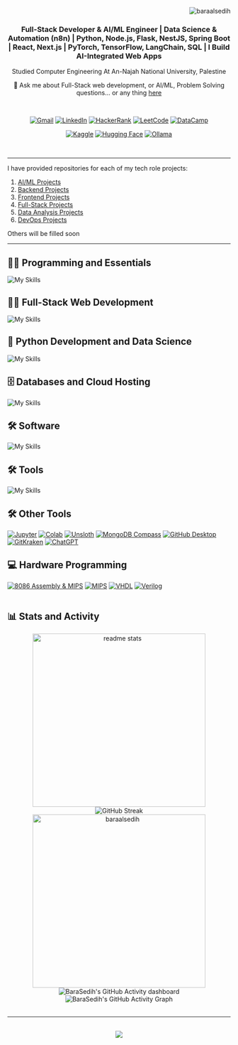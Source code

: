 <p align="right"> <img src="https://komarev.com/ghpvc/?username=baraalsedih&label=Profile%20views&color=0e75b6&style=flat" alt="baraalsedih" /> </p>

<h3 align="center">
    Full-Stack Developer & AI/ML Engineer | Data Science & Automation (n8n) | Python, Node.js, Flask, NestJS, Spring Boot | React, Next.js | PyTorch, TensorFlow, LangChain, SQL | I Build AI-Integrated Web Apps
</h3>

<p align="center">Studied Computer Engineering At An-Najah National University, Palestine </p>

<div align="center">
 
💬 Ask me about Full-Stack web development, or AI/ML, Problem Solving questions... or any thing [here](https://github.com/baraalsedih/baraalsedih/issues)

 </div>
<br>


 <div align="center">
     
[![Gmail](https://img.shields.io/badge/Gmail-D14836?style=for-the-badge&logo=gmail&logoColor=white)](mailto:baraalsedih@gmail.com)
[![LinkedIn](https://img.shields.io/badge/LinkedIn-0A66C2?style=for-the-badge&logo=linkedin&logoColor=white)](https://www.linkedin.com/in/bara-alsedih)
[![HackerRank](https://img.shields.io/badge/HackerRank-29B861?style=for-the-badge&logo=hackerrank&logoColor=white)](https://www.hackerrank.com/profile/baraalsedih)
[![LeetCode](https://img.shields.io/badge/LeetCode-FFB347?style=for-the-badge&logo=leetcode&logoColor=black)](https://leetcode.com/u/baraalsedih/)
[![DataCamp](https://img.shields.io/badge/DataCamp-05D764?style=for-the-badge&logo=datacamp&logoColor=black)](https://www.datacamp.com/portfolio/baraalsedih)

[![Kaggle](https://img.shields.io/badge/Kaggle-32C5FF?style=for-the-badge&logo=kaggle&logoColor=black)](https://www.kaggle.com/baraaalsedih)
[![Hugging Face](https://img.shields.io/badge/Hugging%20Face-FFD65F?style=for-the-badge&logo=huggingface&logoColor=white)](https://huggingface.co/baraalsedih)
[![Ollama](https://img.shields.io/badge/Ollama-2E3440?style=for-the-badge&logoColor=white)](https://ollama.com/baraalsedih)

</div>

<br>
<hr/>

I have provided repositories for each of my tech role projects:

1. [AI/ML Projects](https://github.com/baraalsedih/AI-ML-Projects)
2. [Backend Projects](https://github.com/baraalsedih/Backend-Projects)
3. [Frontend Projects](https://github.com/baraalsedih/Frontend-Projects)
4. [Full-Stack Projects](https://github.com/baraalsedih/Full-Stack-Projects)
5. [Data Analysis Projects](https://github.com/baraalsedih/Data-Analysis-Projects)
6. [DevOps Projects](https://github.com/baraalsedih/DevOps-Projects)

Others will be filled soon

<hr/>


<div align=>    
 <h2>👨‍💻 Programming and Essentials</h2>
    
![My Skills](https://skillicons.dev/icons?i=powershell,bash,md,c,cpp,java,spring,maven,npm,vite,yarn,regex,latex)
  </div>

 

<div align="">
  <h2>👨‍💻 Full-Stack Web Development</h2>

![My Skills](https://skillicons.dev/icons?i=html,css,php,js,ts,nodejs,express,nestjs,react,redux,nextjs,bootstrap,styledcomponents,tailwind,vite)

  </div>



<div align="">
<h2>🐍 Python Development and Data Science</h2>
    
![My Skills](https://skillicons.dev/icons?i=python,flask,django,opencv,sklearn,tensorflow,pytorch,anaconda,selenium)

  </div>


<div align="">
    
  <h2>🗄️ Databases and Cloud Hosting</h2>
        
![My Skills](https://skillicons.dev/icons?i=mongodb,mysql,postgresql,sqlite,vercel,docker,aws,firebase,supabase,netlify)
</div>


<div align="">
    
  <h2>🛠️ Software </h2>

![My Skills](https://skillicons.dev/icons?i=windows,linux,ubuntu,arch,raspberrypi,arduino)
</div>


<div align="">
 
<h2>🛠️ Tools </h2>
  
  ![My Skills](https://skillicons.dev/icons?i=vscode,visualstudio,clion,phpstorm,webstorm,idea,pycharm,atom,git,github,postman,stackoverflow,discord,notion,obsidian)
    </div>

<div align="">    

<h2> 🛠️ Other Tools </h2>
    <a href="#"><img alt="Jupyter" src="https://img.shields.io/badge/Jupyter-F37626.svg?logo=Jupyter&logoColor=white"></a>
    <a href="#"><img alt="Colab"src="https://img.shields.io/badge/Colab-F9AB00.svg?logo=googlecolab&logoColor=white"></a>
    <a href="#"><img alt="Unsloth"src="https://img.shields.io/badge/Unsloth-3B0E6E.svg?logoColor=white"></a>
    <a href="#"><img alt="MongoDB Compass" src="https://img.shields.io/badge/MongoDB%20Compass-47A248.svg?logo=mongodb&logoColor=white"></a>
    <a href="#"><img alt="GitHub Desktop" src="https://img.shields.io/badge/GitHub%20Desktop-8034A9.svg?logo=github&logoColor=white"></a>
    <a href="#"><img alt="GitKraken" src="https://img.shields.io/badge/GitKraken-179287.svg?logo=gitkraken&logoColor=white"></a>
    <a href="#"><img alt="ChatGPT" src="https://img.shields.io/badge/ChatGPT-29B6F6.svg?logo=openai&logoColor=white"></a>
      </div>
<div align="">
<h2>💻 Hardware Programming</h2>
      <a href="https://github.com/search?q=user%3Abaraalsedih+language%3Aassembly"><img alt="8086 Assembly & MIPS" src="https://custom-icon-badges.demolab.com/badge/Assembly-525252.svg?logo=asm-hex&logoColor=white"></a>
      <a href="https://github.com/search?q=user%3Abaraalsedih+language%3AMIPS"><img alt="MIPS" src="https://custom-icon-badges.demolab.com/badge/MIPS-FFA500.svg?logo=mips&logoColor=white"></a>
      <a href="https://github.com/search?q=user%3Abaraalsedih+language%3AVHDL"><img alt="VHDL" src="https://custom-icon-badges.demolab.com/badge/VHDL-FF69B4.svg?logo=hdl&logoColor=white"></a>
      <a href="https://github.com/search?q=user%3Abaraalsedih+language%3AVerilog"><img alt="Verilog" src="https://custom-icon-badges.demolab.com/badge/Verilog-008080.svg?logo=hdl&logoColor=white"></a>
  </div>

<br>

<summary><h2>📊 Stats and Activity</h2></summary>
    <div align="center">
        <!-- GitHub Stats -->
        <img width="390" src="https://github-readme-stats-private-theta.vercel.app/api?username=baraalsedih&count_private=true&show_icons=true&theme=react&rank_icon=github&border_radius=10" alt="readme stats" />
        <br>
        <!-- GitHub Streak -->
        <img src="https://streak-stats.demolab.com?user=baraalsedih&theme=react&hide_border=true&count_private=true&card_width=500" alt="GitHub Streak" />
        <br>
        <!-- Top Languages -->
        <img width=390 src="http://github-profile-summary-cards.vercel.app/api/cards/most-commit-language?username=baraalsedih&theme=nord_dark&exclude=html,css,pug,Gherkin" alt="baraalsedih" />
        <br>
        <!-- Roadmap Badge -->
        <img src="http://github-profile-summary-cards.vercel.app/api/cards/profile-details?username=baraalsedih&theme=nord_dark" alt="BaraSedih's GitHub Activity dashboard" />
        <br />
        <!-- GitHub Activity Graph -->
        <img src="https://github-readme-activity-graph.vercel.app/graph?username=baraalsedih&theme=react" alt="BaraSedih's GitHub Activity Graph">
        <br /><br />
    </div>

<hr/>
<br />
<div align="center">
    <img src="https://github-profile-trophy.vercel.app/?username=baraalsedih&theme=onedark&column=7&margin-w=15&margin-h=15" />
</div>



